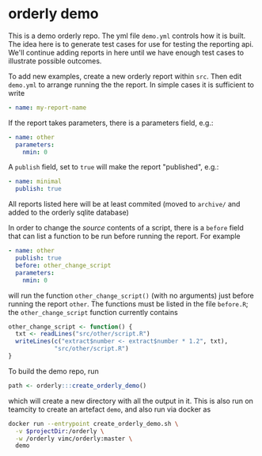 # orderly demo

This is a demo orderly repo.  The yml file `demo.yml` controls how it is built.  The idea here is to generate test cases for use for testing the reporting api.  We'll continue adding reports in here until we have enough test cases to illustrate possible outcomes.

To add new examples, create a new orderly report within `src`.  Then edit `demo.yml` to arrange running the the report.  In simple cases it is sufficient to write

```yaml
- name: my-report-name
```

If the report takes parameters, there is a parameters field, e.g.:

```yaml
- name: other
  parameters:
    nmin: 0
```

A `publish` field, set to `true` will make the report "published", e.g.:

```yaml
- name: minimal
  publish: true
```

All reports listed here will be at least commited (moved to `archive/` and added to the orderly sqlite database)

In order to change the *source* contents of a script, there is a `before` field that can list a function to be run before running the report.  For example

```yaml
- name: other
  publish: true
  before: other_change_script
  parameters:
    nmin: 0
```

will run the function `other_change_script()` (with no arguments) just before running the report `other`.  The functions must be listed in the file `before.R`; the `other_change_script` function currently contains

```r
other_change_script <- function() {
  txt <- readLines("src/other/script.R")
  writeLines(c("extract$number <- extract$number * 1.2", txt),
             "src/other/script.R")
}
```

To build the demo repo, run

```r
path <- orderly:::create_orderly_demo()
```

which will create a new directory with all the output in it.  This is also run on teamcity to create an artefact `demo`, and also run via docker as

```sh
docker run --entrypoint create_orderly_demo.sh \
  -v $projectDir:/orderly \
  -w /orderly vimc/orderly:master \
  demo
```
